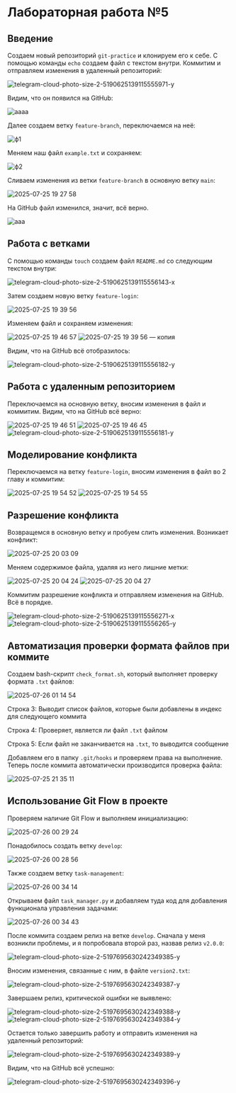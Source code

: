 # Лабораторная работа №5
## Введение

Создаем новый репозиторий `git-practice` и клонируем его к себе. C помощью команды `echo` создаем файл с текстом внутри. Коммитим и отправляем изменения в удаленный репозиторий:

![telegram-cloud-photo-size-2-5190625139115555971-y](https://github.com/user-attachments/assets/8e5ee245-176b-4a82-8a11-f1ce72600fe6)

Видим, что он появился на GitHub:

![аааа](https://github.com/user-attachments/assets/4759a942-db05-4663-80b6-ef2b44c6df27)

Далее создаем ветку `feature-branch`, переключаемся на неё:

![ф1](https://github.com/user-attachments/assets/b98c6b32-3f90-4349-827b-c597ee4879c0)

Меняем наш файл `example.txt` и сохраняем:

![ф2](https://github.com/user-attachments/assets/69417898-2ea9-4d6c-8fb8-7fe407e95012)

Сливаем изменения из ветки `feature-branch` в основную ветку `main`:

![2025-07-25 19 27 58](https://github.com/user-attachments/assets/b758cd25-9de3-475c-b80a-37ca37da242f)

На GitHub файл изменился, значит, всё верно.

![aaa](https://github.com/user-attachments/assets/f8e9a2cf-fdfa-4b89-a552-2db5a0878662)

## Работа с ветками

С помощью команды `touch` создаем файл `README.md` со следующим текстом внутри:

![telegram-cloud-photo-size-2-5190625139115556143-x](https://github.com/user-attachments/assets/a021504c-39fe-417e-9230-c9c03a8f6e55)

Затем создаем новую ветку `feature-login`:

![2025-07-25 19 39 56](https://github.com/user-attachments/assets/740dfe49-8703-4f02-bcc1-8a96b05e3eee)

Изменяем файл и сохраняем изменения:

![2025-07-25 19 46 57](https://github.com/user-attachments/assets/48389369-8bcf-403f-8454-d1a97bf5aeba)
![2025-07-25 19 39 56 — копия](https://github.com/user-attachments/assets/9cb28c45-7eb0-41f2-afce-8997f8c95b51)

Видим, что на GitHub всё отобразилось:

![telegram-cloud-photo-size-2-5190625139115556182-y](https://github.com/user-attachments/assets/f61ebfc4-f52c-40a2-84b4-fd8ee2bd8f96)

## Работа с удаленным репозиторием

Переключаемся на основную ветку, вносим изменения в файл и коммитим. Видим, что на GitHub всё верно:

![2025-07-25 19 46 51](https://github.com/user-attachments/assets/1b325f46-8349-4542-9127-c1c0e572d9a5)
![2025-07-25 19 46 45](https://github.com/user-attachments/assets/801b7432-d5ad-4c6e-bdcc-e2f6cccafaef)
![telegram-cloud-photo-size-2-5190625139115556181-y](https://github.com/user-attachments/assets/73c4f214-eb29-4afb-943b-d07b7c5ae1e3)

## Моделирование конфликта

Переключаемся на ветку `feature-login`, вносим изменения в файл во 2 главу и коммитим:

![2025-07-25 19 54 52](https://github.com/user-attachments/assets/d331b58e-8deb-448d-be9e-6cc2d3f087f5)
![2025-07-25 19 54 55](https://github.com/user-attachments/assets/39959cf0-87f7-47ea-a590-de8dad6268cb)

## Разрешение конфликта

Возвращемся в основную ветку и пробуем слить изменения. Возникает конфликт:

![2025-07-25 20 03 09](https://github.com/user-attachments/assets/6c4a11b2-178f-49a4-9fdb-06d0bbd92b4b)

Меняем содержимое файла, удаляя из него лишние метки:

![2025-07-25 20 04 24](https://github.com/user-attachments/assets/c101221f-4c2f-4be8-a429-676779b7ec9b)
![2025-07-25 20 04 27](https://github.com/user-attachments/assets/2d98b76b-e297-4709-9e4d-c625301cc53d)

Коммитим разрешение конфликта и отправляем изменения на GitHub. Всё в порядке.

![telegram-cloud-photo-size-2-5190625139115556271-x](https://github.com/user-attachments/assets/fcff897e-9a3d-4f08-80a1-4c02b46af08c)
![telegram-cloud-photo-size-2-5190625139115556265-y](https://github.com/user-attachments/assets/6f661593-0d6f-4953-8b45-940896376f21)

## Автоматизация проверки формата файлов при коммите

Создаем bash-скрипт `check_format.sh`, который выполняет проверку формата `.txt` файлов:

![2025-07-26 01 14 54](https://github.com/user-attachments/assets/fe6ac660-3923-48ea-8a06-53b35d08bab9)

Строка 3: Выводит список файлов, которые были добавлены в индекс для следующего коммита

Строка 4: Проверяет, является ли файл `.txt` файлом

Строка 5: Если файл не заканчивается на `.txt`, то выводится сообщение

Добавляем его в папку `.git/hooks` и проверяем права на выполнение. Теперь после коммита автоматически производится проверка файла:

![2025-07-25 21 35 11](https://github.com/user-attachments/assets/bae5f591-de92-439c-b244-5140da79975b)

## Использование Git Flow в проекте

Проверяем наличие Git Flow и выполняем инициализацию:

![2025-07-26 00 29 24](https://github.com/user-attachments/assets/a6cd7a74-d953-4133-b4f6-244ff07765a5)

Понадобилось создать ветку `develop`:

![2025-07-26 00 28 56](https://github.com/user-attachments/assets/c918b472-b17b-4c0f-bdf3-1ef55ae04bc0)

Также создаем ветку `task-management`:

![2025-07-26 00 34 14](https://github.com/user-attachments/assets/529b26cc-e6ba-4c7f-8e7d-1a57b1edc808)

Открываем файл `task_manager.py` и добавляем туда код для добавления функционала управления задачами:

![2025-07-26 00 34 43](https://github.com/user-attachments/assets/6680372d-846e-4452-821c-41f0861463d8)

После коммита создаем релиз на ветке `develop`. Сначала у меня возникли проблемы, и я попробовала второй раз, назвав релиз `v2.0.0`:

![telegram-cloud-photo-size-2-5197695630242349385-y](https://github.com/user-attachments/assets/75ea6767-0d2c-4b83-a14f-e754af61a790)

Вносим изменения, связанные с ним, в файле `version2.txt`:

![telegram-cloud-photo-size-2-5197695630242349387-y](https://github.com/user-attachments/assets/857f49ac-ffde-4b84-9a5a-aad59cbb101f)

Завершаем релиз, критической ошибки не выявлено:

![telegram-cloud-photo-size-2-5197695630242349388-y](https://github.com/user-attachments/assets/095b3aad-7cf7-41c0-85d0-a0893789ede0)
![telegram-cloud-photo-size-2-5197695630242349384-y](https://github.com/user-attachments/assets/ca252e4c-4e42-4385-8c69-70f6259890de)

Остается только завершить работу и отправить изменения на удаленный репозиторий:

![telegram-cloud-photo-size-2-5197695630242349389-y](https://github.com/user-attachments/assets/8b760b9a-0cc5-4fbf-95ca-53f24b4b2aed)

Видим, что на GitHub всё успешно:

![telegram-cloud-photo-size-2-5197695630242349396-y](https://github.com/user-attachments/assets/396e1204-e099-4000-86d6-fba4e5516fad)
